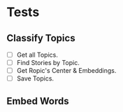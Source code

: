 # Tests

## Classify Topics
- [ ] Get all Topics.
- [ ] Find Stories by Topic.
- [ ] Get Ropic's Center & Embeddings.
- [ ] Save Topics.

## Embed Words


